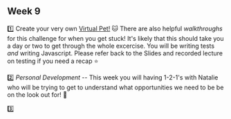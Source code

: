  ## Week 9

:one: Create your very own [Virtual Pet!](./VirtualPet) :cat:
There are also helpful *walkthroughs* for this challenge for when you get stuck! It's likely that this should take you a day or two to get through the whole excercise. You will be writing tests *and* writing Javascript. Please refer back to the Slides and recorded lecture on testing if you need a recap :star:

:two: *Personal Development* -- This week you will having 1-2-1's with Natalie who will be trying to get to understand what opportunities we need to be be on the look out for! :rocket:

:three:
